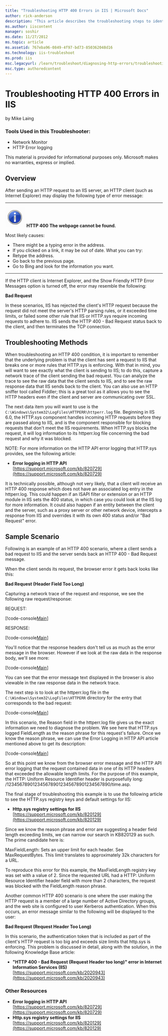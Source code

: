 ```yaml
---
title: "Troubleshooting HTTP 400 Errors in IIS | Microsoft Docs"
author: rick-anderson
description: "This article describes the troubleshooting steps to identify the cause of various HTTP 400 errors when using IIS."
ms.author: iiscontent
manager: soshir
ms.date: 11/27/2012
ms.topic: article
ms.assetid: 767eba96-0849-4f97-bd73-850362048d16
ms.technology: iis-troubleshoot
ms.prod: iis
msc.legacyurl: /learn/troubleshoot/diagnosing-http-errors/troubleshooting-http-400-errors-in-iis
msc.type: authoredcontent
---
```

Troubleshooting HTTP 400 Errors in IIS
====================
by Mike Laing

### Tools Used in this Troubleshooter:

- Network Monitor
- HTTP Error logging

This material is provided for informational purposes only. Microsoft makes no warranties, express or implied.

## Overview

After sending an HTTP request to an IIS server, an HTTP client (such as Internet Explorer) may display the following type of error message:

---
![](troubleshooting-http-400-errors-in-iis/_static/image1.png)
**HTTP 400**
**The webpage cannot be found.**
 
Most likely causes: 
- There might be a typing error in the address.
- If you clicked on a link, it may be out of date. What you can try: 
- Retype the address. 
- Go back to the previous page. 
- Go to Bing and look for the information you want.
---

If the HTTP client is Internet Explorer, and the Show Friendly HTTP Error Messages option is turned off, the error may resemble the following:

**Bad Request**

In these scenarios, IIS has rejected the client's HTTP request because the request did not meet the server's HTTP parsing rules, or it exceeded time limits, or failed some other rule that IIS or HTTP.sys require incoming requests to adhere to. IIS sends the HTTP 400 - Bad Request status back to the client, and then terminates the TCP connection.

## Troubleshooting Methods

When troubleshooting an HTTP 400 condition, it is important to remember that the underlying problem is that the client has sent a request to IIS that breaks one or more rules that HTTP.sys is enforcing. With that in mind, you will want to see exactly what the client is sending to IIS; to do this, capture a network trace of the client sending the bad request. You can analyze the trace to see the raw data that the client sends to IIS, and to see the raw response data that IIS sends back to the client. You can also use an HTTP sniffer tool called Fiddler; this is a great tool as it allows you to see the HTTP headers even if the client and server are communicating over SSL.

The next data item you will want to use is the `C:\Windows\System32\LogFiles\HTTPERR\httperr.log` file. Beginning in IIS 6.0, the HTTP.sys component handles incoming HTTP requests before they are passed along to IIS, and is the component responsible for blocking requests that don't meet the IIS requirements. When HTTP.sys blocks the request, it will log information to its httperr.log file concerning the bad request and why it was blocked.

NOTE: For more information on the HTTP API error logging that HTTP.sys provides, see the following article:

- **Error logging in HTTP API**  
    [https://support.microsoft.com/kb/820729](https://support.microsoft.com/kb/820729)

It is technically possible, although not very likely, that a client will receive an HTTP 400 response which does not have an associated log entry in the httperr.log. This could happen if an ISAPI filter or extension or an HTTP module in IIS sets the 400 status, in which case you could look at the IIS log for more information. It could also happen if an entity between the client and the server, such as a proxy server or other network device, intercepts a response from IIS and overrides it with its own 400 status and/or &quot;Bad Request&quot; error.

## Sample Scenario

Following is an example of an HTTP 400 scenario, where a client sends a bad request to IIS and the server sends back an HTTP 400 - Bad Request message.

When the client sends its request, the browser error it gets back looks like this:

**Bad Request (Header Field Too Long)**

Capturing a network trace of the request and response, we see the following raw request/response:

REQUEST:

[!code-console[Main](troubleshooting-http-400-errors-in-iis/samples/sample1.cmd)]

RESPONSE:

[!code-console[Main](troubleshooting-http-400-errors-in-iis/samples/sample2.cmd)]

You'll notice that the response headers don't tell us as much as the error message in the browser. However if we look at the raw data in the response body, we'll see more:

[!code-console[Main](troubleshooting-http-400-errors-in-iis/samples/sample3.cmd)]

You can see that the error message text displayed in the browser is also viewable in the raw response data in the network trace.

The next step is to look at the httperr.log file in the `C:\Windows\System32\LogFiles\HTTPERR` directory for the entry that corresponds to the bad request:

[!code-console[Main](troubleshooting-http-400-errors-in-iis/samples/sample4.cmd)]

In this scenario, the Reason field in the httperr.log file gives us the exact information we need to diagnose the problem. We see here that HTTP.sys logged FieldLength as the reason phrase for this request's failure. Once we know the reason phrase, we can use the Error Logging in HTTP API article mentioned above to get its description:

[!code-console[Main](troubleshooting-http-400-errors-in-iis/samples/sample5.cmd)]

So at this point we know from the browser error message and the HTTP API error logging that the request contained data in one of its HTTP headers that exceeded the allowable length limits. For the purpose of this example, the HTTP: Uniform Resource Identifier header is purposefully long: /1234567890123456789012345678901234567890/time.asp.

The final stage of troubleshooting this example is to use the following article to see the HTTP.sys registry keys and default settings for IIS:

- **Http.sys registry settings for IIS**  
    [https://support.microsoft.com/kb/820129](https://support.microsoft.com/kb/820129)

Since we know the reason phrase and error are suggesting a header field length exceeding limits, we can narrow our search in KB820129 as such. The prime candidate here is:

MaxFieldLength: Sets an upper limit for each header. See MaxRequestBytes. This limit translates to approximately 32k characters for a URL.

To reproduce this error for this example, the MaxFieldLength registry key was set with a value of 2. Since the requested URL had a HTTP: Uniform Resource Identifier header field with more than 2 characters, the request was blocked with the FieldLength reason phrase.

Another common HTTP 400 scenario is one where the user making the HTTP request is a member of a large number of Active Directory groups, and the web site is configured to user Kerberos authentication. When this occurs, an error message similar to the following will be displayed to the user:

**Bad Request (Request Header Too Long)**

In this scenario, the authentication token that is included as part of the client's HTTP request is too big and exceeds size limits that http.sys is enforcing. This problem is discussed in detail, along with the solution, in the following Knowledge Base article:

- **&quot;HTTP 400 - Bad Request (Request Header too long)&quot; error in Internet Information Services (IIS)**  
    [https://support.microsoft.com/kb/2020943](https://support.microsoft.com/kb/2020943)

### Other Resources

- **Error logging in HTTP API**  
    [https://support.microsoft.com/kb/820729](https://support.microsoft.com/kb/820729)
- **Http.sys registry settings for IIS**  
    [https://support.microsoft.com/kb/820129](https://support.microsoft.com/kb/820129)
